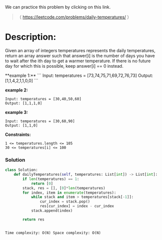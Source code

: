 We can practice this problem by clicking on this link.
>（  https://leetcode.com/problems/daily-temperatures/ ）
# Description:
 <p> Given an array of integers temperatures represents the daily temperatures, return an array answer such that answer[i] is the number of days you have to wait after the ith day to get a warmer temperature. If there is no future day for which this is possible, keep answer[i] == 0 instead. </p> 
**example 1:**
```
Input: temperatures = [73,74,75,71,69,72,76,73]
Output: [1,1,4,2,1,1,0,0]
```

**example 2:**
```
Input: temperatures = [30,40,50,60]
Output: [1,1,1,0]
```
**example 3:**
```
Input: temperatures = [30,60,90]
Output: [1,1,0]
```

**Constraints:**
```
1 <= temperatures.length <= 105
30 <= temperatures[i] <= 100
```

 ### Solution

```Python
class Solution:
    def dailyTemperatures(self, temperatures: List[int]) -> List[int]:
        if len(temperatures) == 1:
            return [0]
        stack, res = [], [0]*len(temperatures)
        for index, item in enumerate(temperatures):
            while stack and item > temperatures[stack[-1]]:
                cur_index = stack.pop()
                res[cur_index] = index - cur_index
            stack.append(index)

        return res

           
Time complexity: O(N) Space complexity: O(N)
```

